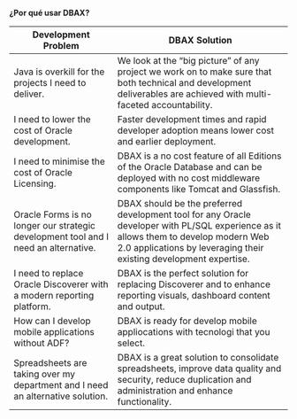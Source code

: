 <p class="page-header1"><b>¿Por qué usar DBAX?</b></p>

|Development Problem | DBAX Solution |
|--| --|
| Java is overkill for the projects I need to deliver.| We look at the “big picture” of any project we work on to make sure that both technical and development deliverables are achieved with multi-faceted accountability.| 
| I need to lower the cost of Oracle development.| Faster development times and rapid developer adoption means lower cost and earlier deployment. |
| I need to minimise the cost of Oracle Licensing.| DBAX is a no cost feature of all Editions of the Oracle Database and can be deployed with no cost middleware components like Tomcat and Glassfish. |
| Oracle Forms is no longer our strategic development tool and I need an alternative.| DBAX should be the preferred development tool for any Oracle developer with PL/SQL experience as it allows them to develop modern Web 2.0 applications by leveraging their existing development expertise. |
| I need to replace Oracle Discoverer with a modern reporting platform. | DBAX is the perfect solution for replacing Discoverer and to enhance reporting visuals, dashboard content and output. | 
| How can I develop mobile applications without ADF? | DBAX is ready for develop mobile appliocations with tecnologi that you select. | 
| Spreadsheets are taking over my department and I need an alternative solution.| DBAX is a great solution to consolidate spreadsheets, improve data quality and security, reduce duplication and administration and enhance functionality.
